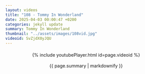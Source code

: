 ```yaml
---
layout: videos
title: "108 - Tommy In Wonderland"
date: 2025-04-03 00:00:47 +0200
categories: jekyll update
summary: Tommy In Wonderland
thumbnail: "../assets/images/108vid.jpg"
videoid: SvZjdX0yJQU
---
```


<div style="text-align: center; margin-top: 20px;">
  {% include youtubePlayer.html id=page.videoid %}
  <p style="margin-top: 15px; font-size: 1.2em; color: #333;">
    <p>{{ page.summary | markdownify }}</p>
  </p>
</div>
